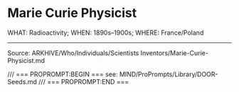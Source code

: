 # Marie Curie Physicist

WHAT: Radioactivity; WHEN: 1890s–1900s; WHERE: France/Poland

---
Source: ARKHIVE/Who/Individuals/Scientists Inventors/Marie-Curie-Physicist.md

/// === PROPROMPT:BEGIN ===
see: MIND/ProPrompts/Library/DOOR-Seeds.md
/// === PROPROMPT:END ===

